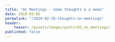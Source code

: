 ```yaml
---
title: "On Meetings - Some thoughts & a memo"
date: 2019-03-05
permalink: "/2019-02-26-thoughts-on-meetings"
header:
    teaser: /assets/images/posts/03_on_meetings/
published: false
---
```


